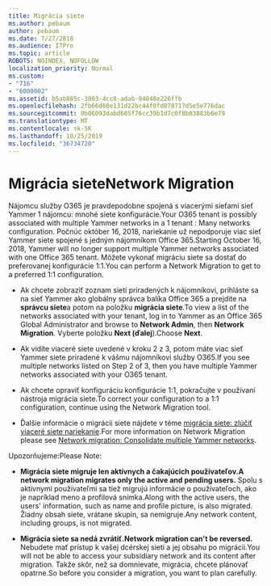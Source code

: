 ```yaml
---
title: Migrácia siete
ms.author: pebaum
author: pebaum
ms.date: 7/27/2018
ms.audience: ITPro
ms.topic: article
ROBOTS: NOINDEX, NOFOLLOW
localization_priority: Normal
ms.custom:
- "716"
- "6000002"
ms.assetid: b5ab885c-3803-4cc8-adab-94848e226ffb
ms.openlocfilehash: 2fb66d68e131d22bc44f0fd878717d5e5e776dac
ms.sourcegitcommit: 0b06093dabd685f76cc39b1d7c0f8b03883b6e79
ms.translationtype: MT
ms.contentlocale: sk-SK
ms.lasthandoff: 10/25/2019
ms.locfileid: "36734720"
---
```

# <a name="network-migration"></a><span data-ttu-id="cbfb4-102">Migrácia siete</span><span class="sxs-lookup"><span data-stu-id="cbfb4-102">Network Migration</span></span>

<span data-ttu-id="cbfb4-103">Nájomcu služby O365 je pravdepodobne spojená s viacerými sieťami sieť Yammer 1 nájomcu: mnohé siete konfigurácie.</span><span class="sxs-lookup"><span data-stu-id="cbfb4-103">Your O365 tenant is possibly associated with multiple Yammer networks in a 1 tenant : Many networks configuration.</span></span> <span data-ttu-id="cbfb4-104">Počnúc október 16, 2018, nariekanie už nepodporuje viac sieť Yammer siete spojené s jedným nájomníkom Office 365.</span><span class="sxs-lookup"><span data-stu-id="cbfb4-104">Starting October 16, 2018, Yammer will no longer support multiple Yammer networks associated with one Office 365 tenant.</span></span> <span data-ttu-id="cbfb4-105">Môžete vykonať migráciu siete sa dostať do preferovanej konfigurácie 1:1.</span><span class="sxs-lookup"><span data-stu-id="cbfb4-105">You can perform a Network Migration to get to a preferred 1:1 configuration.</span></span>
  
- <span data-ttu-id="cbfb4-106">Ak chcete zobraziť zoznam sietí priradených k nájomníkovi, prihláste sa na sieť Yammer ako globálny správca balíka Office 365 a prejdite na **správcu siete**a potom na položku **migrácia siete**.</span><span class="sxs-lookup"><span data-stu-id="cbfb4-106">To view a list of the networks associated with your tenant, log in to Yammer as an Office 365 Global Administrator and browse to **Network Admin**, then **Network Migration**.</span></span> <span data-ttu-id="cbfb4-107">Vyberte položku **Next (ďalej**).</span><span class="sxs-lookup"><span data-stu-id="cbfb4-107">Choose **Next**.</span></span>

- <span data-ttu-id="cbfb4-108">Ak vidíte viaceré siete uvedené v kroku 2 z 3, potom máte viac sieť Yammer siete priradené k vášmu nájomníkovi služby O365.</span><span class="sxs-lookup"><span data-stu-id="cbfb4-108">If you see multiple networks listed on Step 2 of 3, then you have multiple Yammer networks associated with your O365 tenant.</span></span>

- <span data-ttu-id="cbfb4-109">Ak chcete opraviť konfiguráciu konfigurácie 1:1, pokračujte v používaní nástroja migrácia siete.</span><span class="sxs-lookup"><span data-stu-id="cbfb4-109">To correct your configuration to a 1:1 configuration, continue using the Network Migration tool.</span></span>

- <span data-ttu-id="cbfb4-110">Ďalšie informácie o migrácii siete nájdete v téme [migrácia siete: zlúčiť viaceré siete nariekanie](https://docs.microsoft.com/yammer/configure-your-yammer-network/consolidate-multiple-yammer-networks).</span><span class="sxs-lookup"><span data-stu-id="cbfb4-110">For more information on Network Migration please see [Network migration: Consolidate multiple Yammer networks](https://docs.microsoft.com/yammer/configure-your-yammer-network/consolidate-multiple-yammer-networks).</span></span>

<span data-ttu-id="cbfb4-111">Upozorňujeme:</span><span class="sxs-lookup"><span data-stu-id="cbfb4-111">Please Note:</span></span>
  
- <span data-ttu-id="cbfb4-112">**Migrácia siete migruje len aktívnych a čakajúcich používateľov.**</span><span class="sxs-lookup"><span data-stu-id="cbfb4-112">**A network migration migrates only the active and pending users.**</span></span> <span data-ttu-id="cbfb4-113">Spolu s aktívnymi používateľmi sa tiež migrujú informácie o používateľoch, ako je napríklad meno a profilová snímka.</span><span class="sxs-lookup"><span data-stu-id="cbfb4-113">Along with the active users, the users' information, such as name and profile picture, is also migrated.</span></span> <span data-ttu-id="cbfb4-114">Žiadny obsah siete, vrátane skupín, sa nemigruje.</span><span class="sxs-lookup"><span data-stu-id="cbfb4-114">Any network content, including groups, is not migrated.</span></span>

- <span data-ttu-id="cbfb4-115">**Migrácia siete sa nedá zvrátiť.**</span><span class="sxs-lookup"><span data-stu-id="cbfb4-115">**Network migration can't be reversed.**</span></span> <span data-ttu-id="cbfb4-116">Nebudete mať prístup k vašej dcérskej sieti a jej obsahu po migrácii.</span><span class="sxs-lookup"><span data-stu-id="cbfb4-116">You will not be able to access your subsidiary network and its content after migration.</span></span> <span data-ttu-id="cbfb4-117">Takže skôr, než sa domnievate, migrácia, chcete plánovať opatrne.</span><span class="sxs-lookup"><span data-stu-id="cbfb4-117">So before you consider a migration, you want to plan carefully.</span></span>
